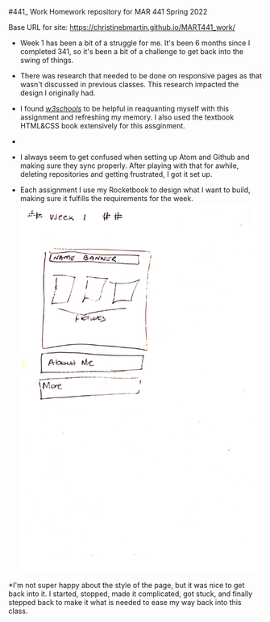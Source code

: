 #441_ Work
Homework repository for MAR 441 Spring 2022

Base URL for site:  https://christinebmartin.github.io/MART441_work/

* Week 1 has been a bit of a struggle for me.  It's been 6 months since I completed 341, so it's been a bit of a challenge to get back into the swing of things.

* There was research that needed to be done on responsive pages as that wasn't discussed in previous classes.  This research impacted the design I originally had.
* I found  *[w3schools](https://www.w3schools.com/)* to be helpful in reaquanting myself with this assignment and refreshing my memory.  I also used the textbook HTML&CSS book extensively for this assginment.
*
* I always seem to get confused when setting up Atom and Github and making sure they sync properly.  After playing with that for awhile, deleting repositories and getting frustrated, I got it set up.

* Each assignment I use my Rocketbook to design what I want to build, making sure it fulfills the requirements for the week.
![Mart 441 Homework 1 Design!](/HW1/images/441_week1_Design.jpg "Week 1 plan")

*I'm not super happy about the style of the page, but it was nice to get back into it.  I started, stopped, made it complicated, got stuck, and finally stepped back to make it what is needed to ease my way back into this class.

